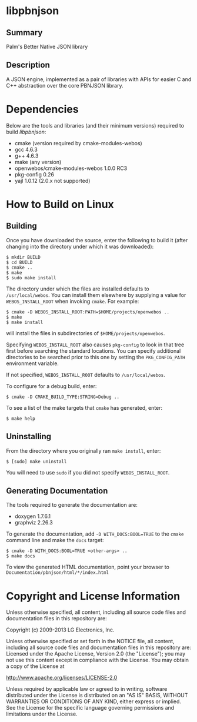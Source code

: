 libpbnjson
==========

Summary
-------
Palm's Better Native JSON library

Description
-----------
A JSON engine, implemented as a pair of libraries with APIs for easier C and 
C++ abstraction over the core PBNJSON library.

Dependencies
============

Below are the tools and libraries (and their minimum versions) required to build _libpbnjson_:

- cmake (version required by cmake-modules-webos)
- gcc 4.6.3
- g++ 4.6.3
- make (any version)
- openwebos/cmake-modules-webos 1.0.0 RC3
- pkg-config 0.26
- yajl 1.0.12 (2.0.x not supported)

How to Build on Linux
=====================

## Building

Once you have downloaded the source, enter the following to build it (after
changing into the directory under which it was downloaded):

    $ mkdir BUILD
    $ cd BUILD
    $ cmake ..
    $ make
    $ sudo make install

The directory under which the files are installed defaults to `/usr/local/webos`.
You can install them elsewhere by supplying a value for `WEBOS_INSTALL_ROOT`
when invoking `cmake`. For example:

    $ cmake -D WEBOS_INSTALL_ROOT:PATH=$HOME/projects/openwebos ..
    $ make
    $ make install

will install the files in subdirectories of `$HOME/projects/openwebos`.

Specifying `WEBOS_INSTALL_ROOT` also causes `pkg-config` to look in that tree
first before searching the standard locations. You can specify additional
directories to be searched prior to this one by setting the `PKG_CONFIG_PATH`
environment variable.

If not specified, `WEBOS_INSTALL_ROOT` defaults to `/usr/local/webos`.

To configure for a debug build, enter:

    $ cmake -D CMAKE_BUILD_TYPE:STRING=Debug ..

To see a list of the make targets that `cmake` has generated, enter:

    $ make help

## Uninstalling

From the directory where you originally ran `make install`, enter:

    $ [sudo] make uninstall

You will need to use `sudo` if you did not specify `WEBOS_INSTALL_ROOT`.

## Generating Documentation

The tools required to generate the documentation are:

- doxygen 1.7.6.1
- graphviz 2.26.3

To generate the documentation, add `-D WITH_DOCS:BOOL=TRUE` to the `cmake`
command line and make the `docs` target:

    $ cmake -D WITH_DOCS:BOOL=TRUE <other-args> ..
    $ make docs

To view the generated HTML documentation, point your browser to
`Documentation/pbnjson/html/*/index.html`

# Copyright and License Information

Unless otherwise specified, all content, including all source code files and
documentation files in this repository are:

Copyright (c) 2009-2013 LG Electronics, Inc.

Unless otherwise specified or set forth in the NOTICE file, all content,
including all source code files and documentation files in this repository are:
Licensed under the Apache License, Version 2.0 (the "License");
you may not use this content except in compliance with the License.
You may obtain a copy of the License at

http://www.apache.org/licenses/LICENSE-2.0

Unless required by applicable law or agreed to in writing, software
distributed under the License is distributed on an "AS IS" BASIS,
WITHOUT WARRANTIES OR CONDITIONS OF ANY KIND, either express or implied.
See the License for the specific language governing permissions and
limitations under the License.

